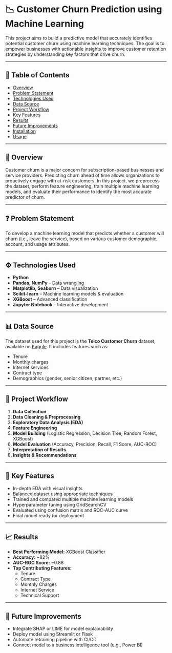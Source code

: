 # 📉 Customer Churn Prediction using Machine Learning

This project aims to build a predictive model that accurately identifies potential customer churn using machine learning techniques. The goal is to empower businesses with actionable insights to improve customer retention strategies by understanding key factors that drive churn.

---

## 📌 Table of Contents

- [Overview](#overview)
- [Problem Statement](#problem-statement)
- [Technologies Used](#technologies-used)
- [Data Source](#data-source)
- [Project Workflow](#project-workflow)
- [Key Features](#key-features)
- [Results](#results)
- [Future Improvements](#future-improvements)
- [Installation](#installation)
- [Usage](#usage)

---

## 🧾 Overview

Customer churn is a major concern for subscription-based businesses and service providers. Predicting churn ahead of time allows organizations to proactively engage with at-risk customers. In this project, we preprocess the dataset, perform feature engineering, train multiple machine learning models, and evaluate their performance to identify the most accurate predictor of churn.

---

## ❓ Problem Statement

To develop a machine learning model that predicts whether a customer will churn (i.e., leave the service), based on various customer demographic, account, and usage attributes.

---

## ⚙️ Technologies Used

- **Python**
- **Pandas, NumPy** – Data wrangling
- **Matplotlib, Seaborn** – Data visualization
- **Scikit-learn** – Machine learning models & evaluation
- **XGBoost** – Advanced classification
- **Jupyter Notebook** – Interactive development

---

## 📊 Data Source

The dataset used for this project is the **Telco Customer Churn** dataset, available on [Kaggle](https://www.kaggle.com/blastchar/telco-customer-churn). It includes features such as:

- Tenure
- Monthly charges
- Internet services
- Contract type
- Demographics (gender, senior citizen, partner, etc.)

---

## 🔄 Project Workflow

1. **Data Collection**
2. **Data Cleaning & Preprocessing**
3. **Exploratory Data Analysis (EDA)**
4. **Feature Engineering**
5. **Model Building** (Logistic Regression, Decision Tree, Random Forest, XGBoost)
6. **Model Evaluation** (Accuracy, Precision, Recall, F1 Score, AUC-ROC)
7. **Interpretation of Results**
8. **Insights & Recommendations**

---

## 🚀 Key Features

- In-depth EDA with visual insights
- Balanced dataset using appropriate techniques
- Trained and compared multiple machine learning models
- Hyperparameter tuning using GridSearchCV
- Evaluated using confusion matrix and ROC-AUC curve
- Final model ready for deployment

---

## 📈 Results

- **Best Performing Model:** XGBoost Classifier
- **Accuracy:** ~82%
- **AUC-ROC Score:** ~0.88
- **Top Contributing Features:**
  - Tenure
  - Contract Type
  - Monthly Charges
  - Internet Service
  - Technical Support

---

## 🔧 Future Improvements

- Integrate SHAP or LIME for model explainability
- Deploy model using Streamlit or Flask
- Automate retraining pipeline with CI/CD
- Connect model to a business intelligence tool (e.g., Power BI)
